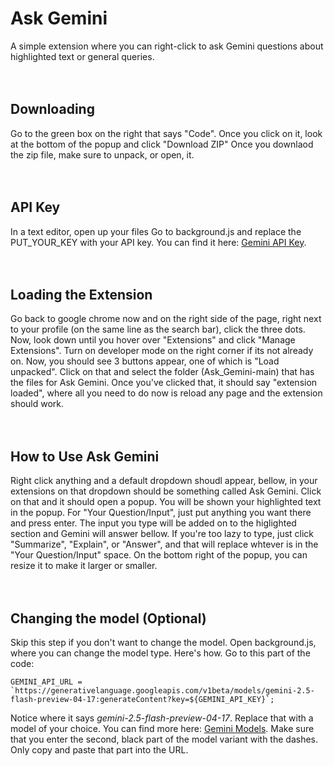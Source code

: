 # Ask Gemini
A simple extension where you can right-click to ask Gemini questions about highlighted text or general queries.
<br>
<br>
<br>

## Downloading
Go to the green box on the right that says "Code". Once you click on it, look at the bottom of the popup and click "Download ZIP"
Once you downlaod the zip file, make sure to unpack, or open, it.
<br>
<br>
<br>

## API Key
In a text editor, open up your files
Go to background.js and replace the PUT_YOUR_KEY with your API key. You can find it here: [Gemini API Key](https://aistudio.google.com/app/apikey).
<br>
<br>
<br>

## Loading the Extension
Go back to google chrome now and on the right side of the page, right next to your profile (on the same line as the search bar), click the three dots. Now, look down until you hover over "Extensions" and click "Manage Extensions". Turn on developer mode on the right corner if its not already on. Now, you should see 3 buttons appear, one of which is "Load unpacked". Click on that and select the folder (Ask_Gemini-main) that has the files for Ask Gemini. Once you've clicked that, it should say "extension loaded", where all you need to do now is reload any page and the extension should work.
<br>
<br>
<br>

## How to Use Ask Gemini
Right click anything and a default dropdown shoudl appear, bellow, in your extensions on that dropdown should be something called Ask Gemini. Click on that and it should open a popup. You will be shown your highlighted text in the popup. For "Your Question/Input", just put anything you want there and press enter. The input you type will be added on to the higlighted section and Gemini will answer bellow. If you're too lazy to type, just click "Summarize", "Explain", or "Answer", and that will replace whtever is in the "Your Question/Input" space. On the bottom right of the popup, you can resize it to make it larger or smaller.
<br>
<br>
<br>

## Changing the model (Optional)
Skip this step if you don't want to change the model. Open background.js, where you can change the model type. Here's how. Go to this part of the code:
```
GEMINI_API_URL = `https://generativelanguage.googleapis.com/v1beta/models/gemini-2.5-flash-preview-04-17:generateContent?key=${GEMINI_API_KEY}`;
```
Notice where it says _gemini-2.5-flash-preview-04-17_. Replace that with a model of your choice. You can find more here: [Gemini Models](https://ai.google.dev/gemini-api/docs/models). Make sure that you enter the second, black part of the model variant with the dashes. Only copy and paste that part into the URL.
